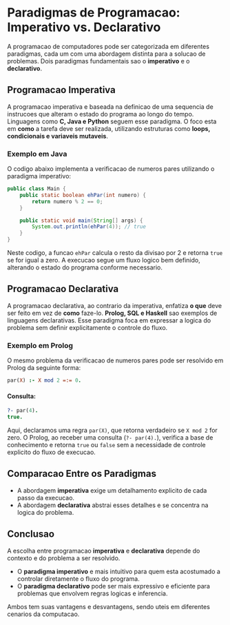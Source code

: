 # Paradigmas de Programacao: Imperativo vs. Declarativo

A programacao de computadores pode ser categorizada em diferentes paradigmas, cada um com uma abordagem distinta para a solucao de problemas. Dois paradigmas fundamentais sao o **imperativo** e o **declarativo**.

## Programacao Imperativa

A programacao imperativa e baseada na definicao de uma sequencia de instrucoes que alteram o estado do programa ao longo do tempo. Linguagens como **C, Java e Python** seguem esse paradigma. O foco esta em **como** a tarefa deve ser realizada, utilizando estruturas como **loops, condicionais e variaveis mutaveis**.

### Exemplo em Java

O codigo abaixo implementa a verificacao de numeros pares utilizando o paradigma imperativo:

```java
public class Main {
    public static boolean ehPar(int numero) {
        return numero % 2 == 0;
    }

    public static void main(String[] args) {
        System.out.println(ehPar(4)); // true
    }
}
```

Neste codigo, a funcao `ehPar` calcula o resto da divisao por 2 e retorna `true` se for igual a zero. A execucao segue um fluxo logico bem definido, alterando o estado do programa conforme necessario.

## Programacao Declarativa

A programacao declarativa, ao contrario da imperativa, enfatiza **o que** deve ser feito em vez de **como** faze-lo. **Prolog, SQL e Haskell** sao exemplos de linguagens declarativas. Esse paradigma foca em expressar a logica do problema sem definir explicitamente o controle do fluxo.

### Exemplo em Prolog

O mesmo problema da verificacao de numeros pares pode ser resolvido em Prolog da seguinte forma:

```prolog
par(X) :- X mod 2 =:= 0.
```

#### Consulta:

```prolog
?- par(4).
true.
```

Aqui, declaramos uma regra `par(X)`, que retorna verdadeiro se `X mod 2` for zero. O Prolog, ao receber uma consulta (`?- par(4).`), verifica a base de conhecimento e retorna `true` ou `false` sem a necessidade de controle explicito do fluxo de execucao.

## Comparacao Entre os Paradigmas

- A abordagem **imperativa** exige um detalhamento explicito de cada passo da execucao.
- A abordagem **declarativa** abstrai esses detalhes e se concentra na logica do problema.

## Conclusao

A escolha entre programacao **imperativa** e **declarativa** depende do contexto e do problema a ser resolvido.  
- O **paradigma imperativo** e mais intuitivo para quem esta acostumado a controlar diretamente o fluxo do programa.  
- O **paradigma declarativo** pode ser mais expressivo e eficiente para problemas que envolvem regras logicas e inferencia.  

Ambos tem suas vantagens e desvantagens, sendo uteis em diferentes cenarios da computacao.

